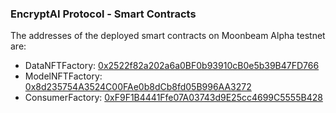 ### EncryptAI Protocol - Smart Contracts

The addresses of the deployed smart contracts on Moonbeam Alpha testnet are:

- DataNFTFactory:  [0x2522f82a202a6a0BF0b93910cB0e5b39B47FD766](https://moonbase.moonscan.io/tx/0x62db763cb3952be60c2d662c987f4719ee0cb044cdcf8dbec256ce1f8fb8d71f)
- ModelNFTFactory: [0x8d235754A3524C00FAe0b8dCb8fd05B996AA3272](https://moonbase.moonscan.io/tx/0x698bc2e7eec7ab0f1f4cf9651a07c4ca5e492abf8cc2ad608166db727b8080e0)
- ConsumerFactory: [0xF9F1B4441Ffe07A03743d9E25cc4699C5555B428](https://moonbase.moonscan.io/tx/0xd1efee4d27adff5fc36534ceb625d720b50052e48079a8cf0946ea9e3573fee6)
